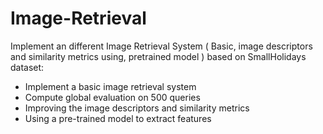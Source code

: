 # Image-Retrieval
Implement an different Image Retrieval System ( Basic, image descriptors and similarity metrics using, pretrained model ) based on SmallHolidays dataset:
* Implement a basic image retrieval system
* Compute global evaluation on 500 queries
* Improving the image descriptors and similarity metrics
* Using a pre-trained model to extract features
